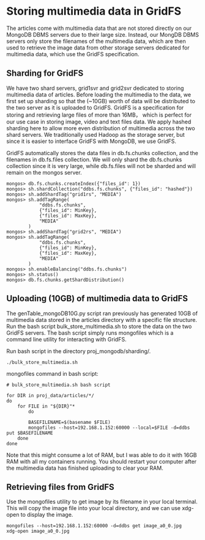 # Storing multimedia data in GridFS
The articles come with multimedia data that are not stored directly on our MongoDB DBMS servers due to their large size. Instead, our MongDB DBMS servers only store the filenames of the multimedia data, which are then used to retrieve the image data from other storage servers dedicated for multimedia data, which use the GridFS specification.

## Sharding for GridFS
We have two shard servers, grid1svr and grid2svr dedicated to storing multimedia data of articles. Before loading the multimedia to the data, we first set up sharding so that the (~10GB) worth of data will be distributed to the two server as it is uploaded to GridFS. GridFS is a specification for storing and retrieving large files of more than 16MB， which is perfect for our use case in storing image, video and text files data. We apply hashed sharding here to allow more even distribution of multimedia across the two shard servers. We traditionally used Hadoop as the storage server, but since it is easier to interface GridFS with MongoDB, we use GridFS.

GridFS automatically stores the data files in db.fs.chunks collection, and the filenames in db.fs.files collection. We will only shard the db.fs.chunks collection since it is very large, while db.fs.files will not be sharded and will remain on the mongos server.

```
mongos> db.fs.chunks.createIndex({"files_id": 1})
mongos> sh.shardCollection("ddbs.fs.chunks", {"files_id": "hashed"})
mongos> sh.addShardTag("grid1rs", "MEDIA")
mongos> sh.addTagRange(
            "ddbs.fs.chunks",
            {"files_id": MinKey},
            {"files_id": MaxKey},
            "MEDIA"
        )
mongos> sh.addShardTag("grid2rs", "MEDIA")
mongos> sh.addTagRange(
            "ddbs.fs.chunks",
            {"files_id": MinKey},
            {"files_id": MaxKey},
            "MEDIA"
        )
mongos> sh.enableBalancing("ddbs.fs.chunks")
mongos> sh.status()
mongos> db.fs.chunks.getShardDistribution()
```

## Uploading (10GB) of multimedia data to GridFS
The genTable_mongoDB10G.py script ran previously has generated 10GB of multimedia data stored in the articles directory with a specific file structure. Run the bash script bulk_store_multimedia.sh to store the data on the two GridFS servers. The bash script simply runs mongofiles which is a command line utility for interacting with GridFS.

Run bash script in the directory proj_mongodb/sharding/.
```
./bulk_store_multimedia.sh
```

mongofiles command in bash script: 
```
# bulk_store_multimedia.sh bash script

for DIR in proj_data/articles/*/
do
    for FILE in "${DIR}"*
        do

        BASEFILENAME=$(basename $FILE)
        mongofiles --host=192.168.1.152:60000 --local=$FILE -d=ddbs put $BASEFILENAME 
    done      
done
```

Note that this might consume a lot of RAM, but I was able to do it with 16GB RAM with all my containers running. You should restart your computer after the multimedia data has finished uploading to clear your RAM.

## Retrieving files from GridFS
Use the mongofiles utility to get image by its filename in your local terminal. This will copy the image file into your local directory, and we can use xdg-open to display the image.
```
mongofiles --host=192.168.1.152:60000 -d=ddbs get image_a0_0.jpg
xdg-open image_a0_0.jpg
```